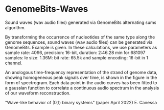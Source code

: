 # GenomeBits-Waves

Sound waves (wav audio files) generated via GenomeBits alternating sums algorithm.

By transforming the occurrence of nucleotides of the same type along the genome sequences, sound waves (wav audio files) can be generated via GenomeBits. Example is given. In these calculations, we use parameters as sample rate: 4096, precision: 16-bit, duration: 2:46.28 min for 681097 samples: le size: 1.36M: bit rate: 65.5k and sample encoding: 16-bit in 1 channel.

An anologous time-frequency representation of the strand of genome data, showing homogeneous peak signals over time, is shown in the figure in the form of spectrogram. Each data point in the audio curves has been fitted to a gaussian function to correlate a continuous audio spectrum in the analysis of our waveform reconstruction.

"Wave-like behavior of (0,1) binary systems" (paper April 2022)
E. Canessa

